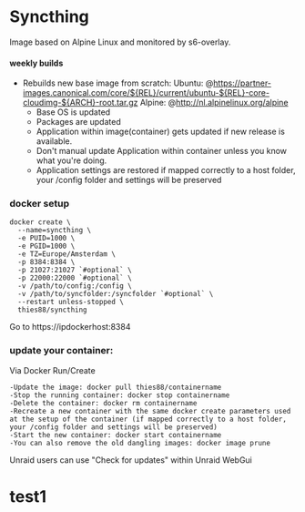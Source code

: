 # Syncthing

Image based on Alpine Linux and monitored by s6-overlay.

#### weekly builds ####
* Rebuilds new base image from scratch:
Ubuntu: @https://partner-images.canonical.com/core/${REL}/current/ubuntu-${REL}-core-cloudimg-${ARCH}-root.tar.gz
Alpine: @http://nl.alpinelinux.org/alpine
  * Base OS is updated
  * Packages are updated
  * Application within image(container) gets updated if new release is available. 
  * Don't manual update Application within container unless you know what you're 		doing.
  * Application settings are restored if mapped correctly to a host folder, your /config folder and settings will be preserved

### docker setup

```
docker create \
  --name=syncthing \
  -e PUID=1000 \
  -e PGID=1000 \
  -e TZ=Europe/Amsterdam \
  -p 8384:8384 \
  -p 21027:21027 `#optional` \
  -p 22000:22000 `#optional` \
  -v /path/to/config:/config \
  -v /path/to/syncfolder:/syncfolder `#optional` \
  --restart unless-stopped \
  thies88/syncthing
```
Go to https://ipdockerhost:8384

### update your container:

Via Docker Run/Create

    -Update the image: docker pull thies88/containername
    -Stop the running container: docker stop containername
    -Delete the container: docker rm containername
    -Recreate a new container with the same docker create parameters used at the setup of the container (if mapped correctly to a host folder, your /config folder and settings will be preserved)
    -Start the new container: docker start containername
    -You can also remove the old dangling images: docker image prune

Unraid users can use "Check for updates" within Unraid WebGui
# test1
